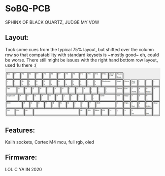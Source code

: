 # SoBQ-PCB
SPHINX OF BLACK QUARTZ, JUDGE MY VOW

## Layout:
Took some cues from the typical 75% layout, but shifted over the column row so that compatability with standard keysets is ~mostly good~ eh, could be worse. 
There still might be issues with the right hand bottom row layout, used 1u there :(
![Layout](Images/Layout.png?raw=true "SOBQ")

## Features:
Kailh sockets, Cortex M4 mcu, full rgb, oled

## Firmware:
LOL C YA IN 2020